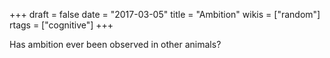 +++
draft = false
date = "2017-03-05"
title = "Ambition"
wikis = ["random"]
rtags = ["cognitive"]
+++

Has ambition ever been observed in other animals?
